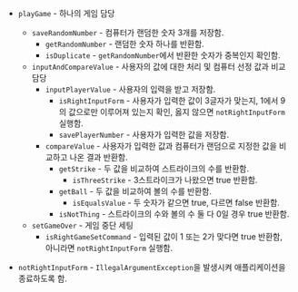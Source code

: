 - `playGame` - 하나의 게임 담당
  - `saveRandomNumber` - 컴퓨터가 랜덤한 숫자 3개를 저장함.
    - `getRandomNumber` - 랜덤한 숫자 하나를 반환함.
    - `isDuplicate` - `getRandomNumber`에서 반환한 숫자가 중복인지 확인함.
  - `inputAndCompareValue` - 사용자의 값에 대한 처리 및 컴퓨터 선정 값과 비교 담당
    - `inputPlayerValue` - 사용자의 입력을 받고 저장함.
      - `isRightInputForm` - 사용자가 입력한 값이 3글자가 맞는지, 1에서 9의 값으로만 이루어져 있는지 확인, 옳지 않으면 `notRightInputForm` 실행함.
      - `savePlayerNumber` - 사용자가 입력한 값을 저장함.
    - `compareValue` - 사용자가 입력한 값과 컴퓨터가 랜덤으로 지정한 값을 비교하고 나온 결과 반환함.
      - `getStrike` - 두 값을 비교하여 스트라이크의 수를 반환함.
        - `isThreeStrike` - 3스트라이크가 나왔으면 true 반환함.
      - `getBall` - 두 값을 비교하여 볼의 수를 반환함.
        - `isEqualsValue` - 두 숫자가 같으면 true, 다르면 false 반환함.
      - `isNotThing` - 스트라이크의 수와 볼의 수 둘 다 0일 경우 true 반환함.
  - `setGameOver` - 게임 중단 세팅
    - `isRightGameSetCommand` - 입력된 값이 1 또는 2가 맞다면 true 반환함, 아니라면 `notRightInputForm` 실행함.


- `notRightInputForm` - `IllegalArgumentException`을 발생시켜 애플리케이션을 종료하도록 함.